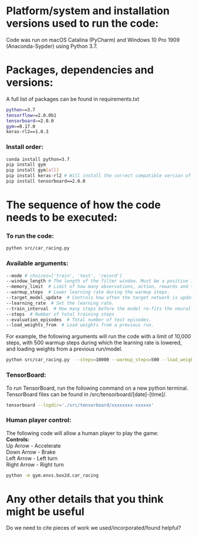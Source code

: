 # Platform/system and installation versions used to run the code:  

Code was run on macOS Catalina (PyCharm) and Windows 10 Pro 1909 (Anaconda-Sypder) using Python 3.7.

# Packages, dependencies and versions:  
A full list of packages can be found in requirements.txt  
```bash
python==3.7  
tensorflow==2.0.0b1  
tensorboard==2.0.0  
gym==0.17.0  
keras-rl2==1.0.3  
```

### Install order:  
```bash
conda install python=3.7  
pip install gym  
pip install gym[all]  
pip install keras-rl2 # Will install the correct compatible version of TensorFlow (2.0.0b1)  
pip install tensorboard==2.0.0  
```


# The sequence of how the code needs to be executed: 
### To run the code: 
```bash
python src/car_racing.py  
```

### Available arguments:  
```bash
--mode # choices=['train', 'test', 'record']
--window_length # The length of the filter window. Must be a positive integer
--memory_limit  # Limit of how many observations, action, rewards and terminal states to store.
--warmup_steps  # Lower learning rate during the warmup steps.
--target_model_update  # Controls how often the target network is updated (n'th step). 
--learning_rate  # Set the learning rate.
--train_interval  # How many steps before the model re-fits the neural network
--steps  # Number of total training steps
--evaluation_episodes  # Total number of test episodes.
--load_weights_from  # Load weights from a previous run.
```

For example, the following arguments will run the code with a limit of 10,000 steps, with 500 warmup steps during which the learning rate is lowered, and loading weights from a previous run/model. 
```bash
python src/car_racing.py  --steps=10000 --warmup_steps=500 --load_weights_from=pretrained_model_v1
```

### TensorBoard:
To run TensorBoard, run the following command on a new python terminal. TensorBoard files can be found in /src/tensorboard/[date]-[time]/.
```bash
tensorboard --logdir='./src/tensorboard/xxxxxxxx-xxxxxx' 
```

### Human player control:
The following code will allow a human player to play the game:  
**Controls:**  
Up Arrow - Accelerate  
Down Arrow - Brake   
Left Arrow - Left turn  
Right Arrow - Right turn  
```bash
python -m gym.envs.box2d.car_racing  
```


# Any other details that you think might be useful
Do we need to cite pieces of work we used/incorporated/found helpful?
